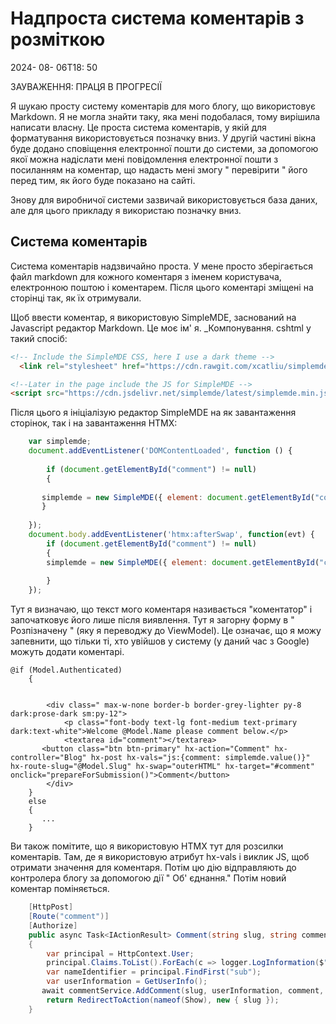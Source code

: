 # Надпроста система коментарів з розміткою

<!--category-- ASP.NET, Markdown -->
<datetime class="hidden">2024- 08- 06T18: 50</datetime>

ЗАУВАЖЕННЯ: ПРАЦЯ В ПРОГРЕСІЇ

Я шукаю просту систему коментарів для мого блогу, що використовує Markdown. Я не могла знайти таку, яка мені подобалася, тому вирішила написати власну. Це проста система коментарів, у якій для форматування використовується позначку вниз. У другій частині вікна буде додано сповіщення електронної пошти до системи, за допомогою якої можна надіслати мені повідомлення електронної пошти з посиланням на коментар, що надасть мені змогу " перевірити " його перед тим, як його буде показано на сайті.

Знову для виробничої системи зазвичай використовується база даних, але для цього прикладу я використаю позначку вниз.

## Система коментарів

Система коментарів надзвичайно проста. У мене просто зберігається файл markdown для кожного коментаря з іменем користувача, електронною поштою і коментарем. Після цього коментарі зміщені на сторінці так, як їх отримували.

Щоб ввести коментар, я використовую SimpleMDE, заснований на Javascript редактор Markdown.
Це моє ім' я. _Компонування. cshtml у такий спосіб:

```html
<!-- Include the SimpleMDE CSS, here I use a dark theme -->
  <link rel="stylesheet" href="https://cdn.rawgit.com/xcatliu/simplemde-theme-dark/master/dist/simplemde-theme-dark.min.css">

<!--Later in the page include the JS for SimpleMDE -->
<script src="https://cdn.jsdelivr.net/simplemde/latest/simplemde.min.js"></script>

```

Після цього я ініціалізую редактор SimpleMDE на як завантаження сторінок, так і на завантаження HTMX:

```javascript
    var simplemde;
    document.addEventListener('DOMContentLoaded', function () {
    
        if (document.getElementById("comment") != null)
        {
        
       simplemde = new SimpleMDE({ element: document.getElementById("comment") });
       }
        
    });
    document.body.addEventListener('htmx:afterSwap', function(evt) {
        if (document.getElementById("comment") != null)
        {
        simplemde = new SimpleMDE({ element: document.getElementById("comment") });
        
        }
    });
```

Тут я визначаю, що текст мого коментаря називається "коментатор" і започатковує його лише після виявлення. Тут я загорну форму в " Розпізначену " (яку я переводжу до ViewModel). Це означає, що я можу запевнити, що тільки ті, хто увійшов у систему (у даний час з Google) можуть додати коментарі.

```razor
@if (Model.Authenticated)
    {
        
  
        <div class=" max-w-none border-b border-grey-lighter py-8 dark:prose-dark sm:py-12">
            <p class="font-body text-lg font-medium text-primary dark:text-white">Welcome @Model.Name please comment below.</p>
            <textarea id="comment"></textarea>
       <button class="btn btn-primary" hx-action="Comment" hx-controller="Blog" hx-post hx-vals="js:{comment: simplemde.value()}" hx-route-slug="@Model.Slug" hx-swap="outerHTML" hx-target="#comment" onclick="prepareForSubmission()">Comment</button>
        </div>
    }
    else
    {
       ...
    }
```

Ви також помітите, що я використовую HTMX тут для розсилки коментарів. Там, де я використовую атрибут hx-vals і виклик JS, щоб отримати значення для коментаря. Потім цю дію відправляють до контролера блогу за допомогою дії " Об' єднання." Потім новий коментар поміняється.

```csharp
    [HttpPost]
    [Route("comment")]
    [Authorize]
    public async Task<IActionResult> Comment(string slug, string comment)
    {
        var principal = HttpContext.User;
        principal.Claims.ToList().ForEach(c => logger.LogInformation($"{c.Type} : {c.Value}"));
        var nameIdentifier = principal.FindFirst("sub");
        var userInformation = GetUserInfo();
       await commentService.AddComment(slug, userInformation, comment, nameIdentifier.Value);
        return RedirectToAction(nameof(Show), new { slug });
    }

```